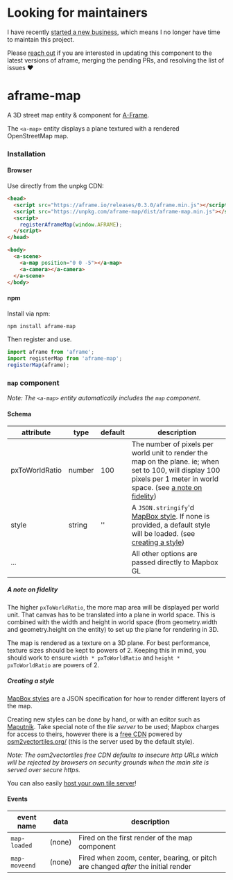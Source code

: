 # Looking for maintainers

I have recently [started a new business](https://mobile.twitter.com/ceteio), which means I no longer have time to maintain this project.

Please [reach out](https://github.com/jesstelford) if you are interested in updating this component to the latest versions of aframe, merging the pending PRs, and resolving the list of issues ❤️

# aframe-map

A 3D street map entity & component for [A-Frame](https://aframe.io).

The `<a-map>` entity displays a plane textured with a rendered OpenStreetMap
map.

### Installation

#### Browser

Use directly from the unpkg CDN:

```html
<head>
  <script src="https://aframe.io/releases/0.3.0/aframe.min.js"></script>
  <script src="https://unpkg.com/aframe-map/dist/aframe-map.min.js"></script>
  <script>
    registerAframeMap(window.AFRAME);
  </script>
</head>

<body>
  <a-scene>
    <a-map position="0 0 -5"></a-map>
    <a-camera></a-camera>
  </a-scene>
</body>
```

#### npm

Install via npm:

```bash
npm install aframe-map
```

Then register and use.

```javascript
import aframe from 'aframe';
import registerMap from 'aframe-map';
registerMap(aframe);
```

### `map` component

_Note: The `<a-map>` entity automatically includes the
`map` component._

#### Schema

| attribute | type | default | description |
|---|---|---|---|
| pxToWorldRatio | number | 100 | The number of pixels per world unit to render the map on the plane. ie; when set to 100, will display 100 pixels per 1 meter in world space. (see [a note on fidelity](#a-note-on-fidelity)) |
| style | string | '' | A `JSON.stringify`'d [MapBox style](https://mapbox.com/mapbox-gl-style-spec/). If none is provided, a default style will be loaded. (see [creating a style](#creating-a-style)) |
| ... | | | All other options are passed directly to Mapbox GL |

##### A note on fidelity

The higher `pxToWorldRatio`, the more map area will be displayed per world
unit. That canvas has to be translated into a plane in world space. This is
combined with the width and height in world space (from geometry.width and
geometry.height on the entity) to set up the plane for rendering in 3D.

The map is rendered as a texture on a 3D plane. For best performance, texture
sizes should be kept to powers of 2. Keeping this in mind, you should work to
ensure `width * pxToWorldRatio` and `height * pxToWorldRatio` are powers of 2.

##### Creating a style

[MapBox styles](https://mapbox.com/mapbox-gl-style-spec/) are a JSON
specification for how to render different layers of the map.

Creating new styles can be done by hand, or with an editor such as
[Maputnik](https://github.com/maputnik/editor).
Take special note of the _tile server_ to be used;
Mapbox charges for access to theirs,
however there is a [free CDN](http://osm2vectortiles.tileserver.com/v2.json)
powered by [osm2vectortiles.org/](http://osm2vectortiles.org) (this is the
server used by the default style).

_Note: The osm2vectortiles free CDN defaults to insecure http URLs which will be
rejected by browsers on security grounds when the main site is served over
secure https._

You can also easily [host your own tile
server](http://osm2vectortiles.org/docs/getting-started/)!

#### Events

| event name | data | description |
|---|---|---|
| `map-loaded` | (none) | Fired on the first render of the map component |
| `map-moveend` | (none) | Fired when zoom, center, bearing, or pitch are changed _after_ the initial render |
